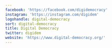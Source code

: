 ```yaml
---
facebook: 'https://facebook.com/digidemocracy'
instagram: 'https://instagram.com/digidem'
logohandle: digital-democracy
sort: digital-democracy
title: Digital Democracy
twitter: digidem
website: 'https://www.digital-democracy.org/'
---
```

